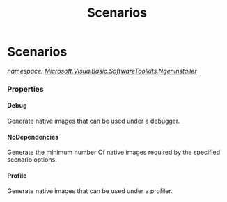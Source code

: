 ﻿---
title: Scenarios
---

# Scenarios
_namespace: [Microsoft.VisualBasic.SoftwareToolkits.NgenInstaller](N-Microsoft.VisualBasic.SoftwareToolkits.NgenInstaller.html)_





### Properties

#### Debug
Generate native images that can be used under a debugger.
#### NoDependencies
Generate the minimum number Of native images required by the specified scenario options.
#### Profile
Generate native images that can be used under a profiler.

